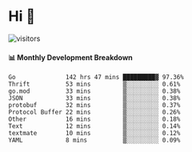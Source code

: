 # Hi 👋
 
![visitors](https://visitor-badge.glitch.me/badge?page_id=sorcererxw.sorcererx)

#### 📊 Monthly Development Breakdown

<!--START_SECTION:waka-->
```text
Go              142 hrs 47 mins █████████▓ 97.36%
Thrift          53 mins         ▒░░░░░░░░░ 0.61%
go.mod          33 mins         ▒░░░░░░░░░ 0.38%
JSON            33 mins         ▒░░░░░░░░░ 0.38%
protobuf        32 mins         ▒░░░░░░░░░ 0.37%
Protocol Buffer 22 mins         ▒░░░░░░░░░ 0.26%
Other           16 mins         ▒░░░░░░░░░ 0.18%
Text            12 mins         ▒░░░░░░░░░ 0.14%
textmate        10 mins         ▒░░░░░░░░░ 0.12%
YAML            8 mins          ▒░░░░░░░░░ 0.09%
```
<!--END_SECTION:waka-->
